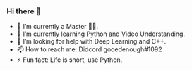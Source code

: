 ### Hi there 👋

<!--
**guuzaa/guuzaa** is a ✨ _special_ ✨ repository because its `README.md` (this file) appears on your GitHub profile.
Here are some ideas to get you started:

-->


- 🔭 I’m currently a Master 👩‍💻.
- 🌱 I’m currently learning Python and Video Understanding.
- 🤔 I’m looking for help with Deep Learning and C++.
- 📫 How to reach me: Didcord gooedenough#1092
- ⚡ Fun fact: Life is short, use Python.

